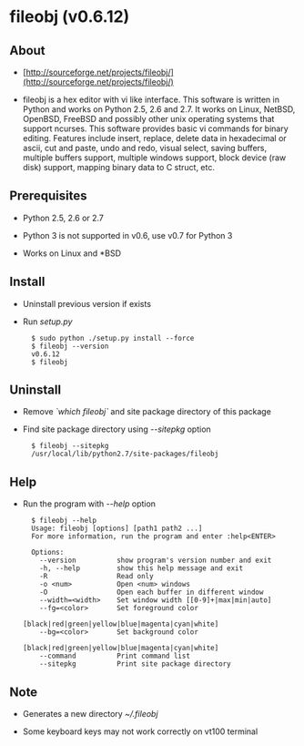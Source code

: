 fileobj (v0.6.12)
=======

## About

+ [http://sourceforge.net/projects/fileobj/](http://sourceforge.net/projects/fileobj/)

+ fileobj is a hex editor with vi like interface. This software is written in Python and works on Python 2.5, 2.6 and 2.7. It works on Linux, NetBSD, OpenBSD, FreeBSD and possibly other unix operating systems that support ncurses. This software provides basic vi commands for binary editing. Features include insert, replace, delete data in hexadecimal or ascii, cut and paste, undo and redo, visual select, saving buffers, multiple buffers support, multiple windows support, block device (raw disk) support, mapping binary data to C struct, etc.

## Prerequisites

+ Python 2.5, 2.6 or 2.7

+ Python 3 is not supported in v0.6, use v0.7 for Python 3

+ Works on Linux and *BSD

## Install

+ Uninstall previous version if exists

+ Run *setup.py*

        $ sudo python ./setup.py install --force
        $ fileobj --version
        v0.6.12
        $ fileobj

## Uninstall

+ Remove *\`which fileobj\`* and site package directory of this package

+ Find site package directory using *--sitepkg* option

        $ fileobj --sitepkg
        /usr/local/lib/python2.7/site-packages/fileobj

## Help

+ Run the program with *--help* option

        $ fileobj --help
        Usage: fileobj [options] [path1 path2 ...]
        For more information, run the program and enter :help<ENTER>
        
        Options:
          --version          show program's version number and exit
          -h, --help         show this help message and exit
          -R                 Read only
          -o <num>           Open <num> windows
          -O                 Open each buffer in different window
          --width=<width>    Set window width [[0-9]+|max|min|auto]
          --fg=<color>       Set foreground color
                             [black|red|green|yellow|blue|magenta|cyan|white]
          --bg=<color>       Set background color
                             [black|red|green|yellow|blue|magenta|cyan|white]
          --command          Print command list
          --sitepkg          Print site package directory

## Note

+ Generates a new directory *~/.fileobj*

+ Some keyboard keys may not work correctly on vt100 terminal
